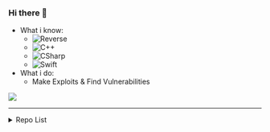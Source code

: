### Hi there 👋
  - What i know:
    - ![Reverse](https://img.shields.io/badge/-Reverse%20Engineering-fff?&logo=Reverse&logoColor=00599C)
    - ![C++](https://img.shields.io/badge/-C++-fff?&logo=c%2b%2b&logoColor=00599C)
    - ![CSharp](https://img.shields.io/badge/-CSharp-fff?&logo=c-sharp&logoColor=blue)
    - ![Swift](https://img.shields.io/badge/-Swift-fff?&logo=Swift&logoColor=00599C)
  - What i do:
    - Make Exploits & Find Vulnerabilities

![](https://komarev.com/ghpvc/?username=pwd0kernel&color=brightgreen&style=flat)

-------

<details Closed>
  <summary>Repo List</summary>
  <a href="https://github.com/pwd0kernel/Prison-Architect-Execution">Prison-Architect-Execution</a><br>
  <a href="https://github.com/pwd0kernel/CloudScript-Downloader">CloudScript Downloader</a>
</details>

